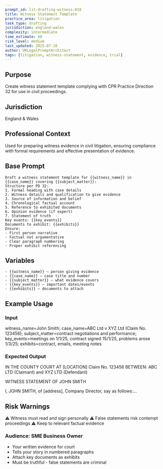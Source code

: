 ```yaml
---
prompt_id: lit-drafting-witness-018
title: Witness Statement Template
practice_area: litigation
task_type: drafting
jurisdiction: england-wales
complexity: intermediate
time_estimate: 60
risk_level: medium
last_updated: 2025-07-10
author: UKLegalPromptArchitect
tags: [litigation, witness-statement, evidence, trial]
---
```


## Purpose
Create witness statement template complying with CPR Practice Direction 32 for use in civil proceedings.

## Jurisdiction
England & Wales

## Professional Context
Used for preparing witness evidence in civil litigation, ensuring compliance with formal requirements and effective presentation of evidence.

## Base Prompt
```text
Draft a witness statement template for {{witness_name}} in {{case_name}} covering {{subject_matter}}:
Structure per PD 32:
1. Formal heading with case details
2. Witness details and qualification to give evidence
3. Source of information and belief
4. Chronological factual account
5. Reference to exhibited documents
6. Opinion evidence (if expert)
7. Statement of truth
Key events: {{key_events}}
Documents to exhibit: {{exhibits}}
Ensure:
- First person narrative
- Factual not argumentative
- Clear paragraph numbering
- Proper exhibit referencing
```

## Variables
```text
- {{witness_name}} – person giving evidence
- {{case_name}} – case title and number
- {{subject_matter}} – what evidence covers
- {{key_events}} – important dates/events
- {{exhibits}} – documents to attach
```

## Example Usage
### Input
witness_name=John Smith; case_name=ABC Ltd v XYZ Ltd (Claim No. 123456); subject_matter=contract negotiations and performance; key_events=meetings on 1/1/25, contract signed 15/1/25, problems arose 1/3/25; exhibits=contract, emails, meeting notes

### Expected Output
IN THE COUNTY COURT AT [LOCATION]
Claim No. 123456
BETWEEN:
ABC LTD (Claimant)
and
XYZ LTD (Defendant)

WITNESS STATEMENT OF JOHN SMITH

I, JOHN SMITH, of [address], Company Director, say as follows:...

## Risk Warnings
⚠️ Witness must read and sign personally
⚠️ False statements risk contempt proceedings
⚠️ Keep to relevant factual evidence

### Audience: SME Business Owner
- Your written evidence for court
- Tells your story in numbered paragraphs
- Attach key documents as exhibits
- Must be truthful - false statements are criminal
